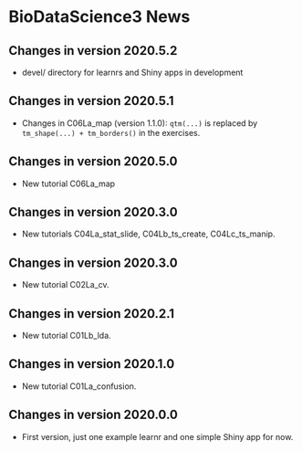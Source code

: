 # BioDataScience3 News

## Changes in version 2020.5.2

- devel/ directory for learnrs and Shiny apps in development

## Changes in version 2020.5.1

- Changes in C06La_map (version 1.1.0): `qtm(...)` is replaced by `tm_shape(...) + tm_borders()` in the exercises.

## Changes in version 2020.5.0

- New tutorial C06La_map

## Changes in version 2020.3.0

- New tutorials C04La_stat_slide, C04Lb_ts_create, C04Lc_ts_manip.

## Changes in version 2020.3.0

- New tutorial C02La_cv.

## Changes in version 2020.2.1

- New tutorial C01Lb_lda.

## Changes in version 2020.1.0

- New tutorial C01La_confusion.

## Changes in version 2020.0.0

- First version, just one example learnr and one simple Shiny app for now.
